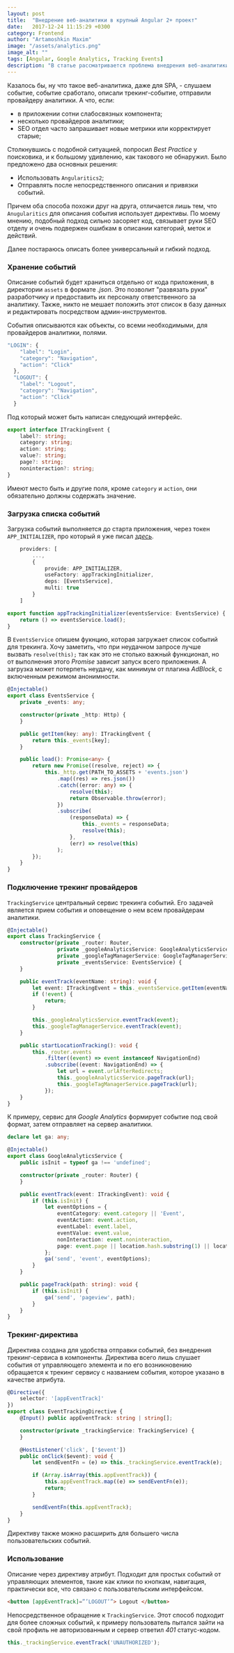 ```yaml
---
layout: post
title:  "Внедрение веб-аналитики в крупный Angular 2+ проект"
date:   2017-12-24 11:15:29 +0300
category: Frontend
author: "Artamoshkin Maxim"
image: "/assets/analytics.png"
image_alt: ""
tags: [Angular, Google Analytics, Tracking Events]
description: "В статье рассматривается проблема внедрения веб-аналитики в SPA приложения. Описывается простой способ для внедрения и сопровождения."
---
```


Казалось бы, ну что такое веб-аналитика, даже для SPA, - слушаем событие, событие сработало, описали трекинг-событие, отправили провайдеру аналитики. А что, если:
- в приложении сотни слабосвязных компонента;
- несколько провайдеров аналитики;
- SEO отдел часто запрашивает новые метрики или корректирует старые;
<!-- more -->


Столкнувшись с подобной ситуацией, попросил *Best Practice* у поисковика, и к большому удивлению, как такового не обнаружил. Было предложено два основных решения:
- Использовать ``Angularitics2``;
- Отправлять после непосредственного описания и привязки событий.  

Причем оба способа похожи друг на друга, отличается лишь тем, что ``Anugularitics`` для описания события использует директивы. По моему мнению, подобный подход сильно засоряет код, связывает руки SEO отделу и очень подвержен ошибкам в описании категорий, меток и действий.


Далее постараюсь описать более универсальный и гибкий подход.

### Хранение событий ###
Описание событий будет храниться отдельно от кода приложения, в директории ``assets`` в формате *.json*. Это позволит "развязать руки" разработчику и предоставить их персоналу ответственного за аналитику. Также, никто не мешает положить этот список в базу данных и редактировать посредством админ-инструментов.

События описываются как объекты, со всеми необходимыми, для провайдеров аналитики, полями.

```ts
"LOGIN": {
    "label": "Login",
    "category": "Navigation",
    "action": "Click"
  },
  "LOGOUT": {
    "label": "Logout",
    "category": "Navigation",
    "action": "Click"
  }
```

Под который может быть написан следующий интерфейс.

```ts
export interface ITrackingEvent {
    label?: string;
    category: string;
    action: string;
    value?: string;
    page?: string;
    noninteraction?: string;
}
```

Имеют место быть и другие поля, кроме ``category`` и ``action``, они обязательно должны содержать значение.

### Загрузка списка событий ###
Загрузка событий выполняется до старта приложения, через токен ``APP_INITIALIZER``, про который я уже писал *[здесь](https://blog.zverit.com/frontend/2017/06/17/app-initializer-bootstrap-service-method/ "Выполнение кода до старта приложения через APP_INITIALIZER")*. 

```ts
    providers: [
        ...,
        {
            provide: APP_INITIALIZER,
            useFactory: appTrackingInitializer,
            deps: [EventsService],
            multi: true
        }
    ]

export function appTrackingInitializer(eventsService: EventsService) {
    return () => eventsService.load();
}
```

В ``EventsService`` опишем фукнцию, которая загружает список событий для трекинга. Хочу заметить, что при неудачном запросе лучше вызвать ``resolve(this);`` так как это не столько важный функционал, но от выполнения этого *Promise* зависит запуск всего приложения. А загрузка может потерпеть неудачу, как минимум от плагина *AdBlock*, с включенным режимом анонимности. 

```ts
@Injectable()
export class EventsService {
    private _events: any;

    constructor(private _http: Http) {
    }

    public getItem(key: any): ITrackingEvent {
        return this._events[key];
    }

    public load(): Promise<any> {
        return new Promise((resolve, reject) => {
            this._http.get(PATH_TO_ASSETS + 'events.json')
                .map((res) => res.json())
                .catch((error: any) => {
                    resolve(this);
                    return Observable.throw(error);
                })
                .subscribe(
                    (responseData) => {
                        this._events = responseData;
                        resolve(this);
                    },
                    (err) => resolve(this)
                );
        });
    }
}
```

### Подключение трекинг провайдеров ###
``TrackingService`` центральный сервис трекинга событий. Его задачей является прием события и оповещение о нем всем провайдерам аналитики.

```ts
@Injectable()
export class TrackingService {
    constructor(private _router: Router,
                private _googleAnalyticsService: GoogleAnalyticsService,
                private _googleTagManagerService: GoogleTagManagerService,
                private _eventsService: EventsService) {
    }

    public eventTrack(eventName: string): void {
        let event: ITrackingEvent = this._eventsService.getItem(eventName);
        if (!event) {
            return;
        }

        this._googleAnalyticsService.eventTrack(event);
        this._googleTagManagerService.eventTrack(event);
    }

    public startLocationTracking(): void {
        this._router.events
            .filter((event) => event instanceof NavigationEnd)
            .subscribe((event: NavigationEnd) => {
                let url = event.urlAfterRedirects;
                this._googleAnalyticsService.pageTrack(url);
                this._googleTagManagerService.pageTrack(url);
            });
    }
}
```

К примеру, сервис для *Google Analytics* формирует событие под свой формат, затем отправляет на сервер аналитики. 

```ts
declare let ga: any;

@Injectable()
export class GoogleAnalyticsService {
    public isInit = typeof ga !== 'undefined';

    constructor(private _router: Router) {
    }

    public eventTrack(event: ITrackingEvent): void {
        if (this.isInit) {
            let eventOptions = {
                eventCategory: event.category || 'Event',
                eventAction: event.action,
                eventLabel: event.label,
                eventValue: event.value,
                nonInteraction: event.noninteraction,
                page: event.page || location.hash.substring(1) || location.pathname,
            };
            ga('send', 'event', eventOptions);
        }
    }

    public pageTrack(path: string): void {
        if (this.isInit) {
            ga('send', 'pageview', path);
        }
    }
}
```

### Трекинг-директива ###
Директива создана для удобства отправки событий, без внедрения трекинг-сервиса в компоненты. Директива всего лишь слушает события от управляющего элемента и по его возникновению обращается к трекинг сервису с названием события, которое указано в качестве атрибута.

```ts
@Directive({
    selector: '[appEventTrack]'
})
export class EventTrackingDirective {
    @Input() public appEventTrack: string | string[];

    constructor(private _trackingService: TrackingService) {
    }

    @HostListener('click', ['$event'])
    public onClick($event): void {
        let sendEventFn = (e) => this._trackingService.eventTrack(e);

        if (Array.isArray(this.appEventTrack)) {
            this.appEventTrack.map((e) => sendEventFn(e));
            return;
        }

        sendEventFn(this.appEventTrack);
    }
}
```

Директиву также можно расширить для большего числа пользовательских событий.

### Использование ###

Описание через директиву атрибут. Подходит для простых событий от управляющих элементов, такие как клики по кнопкам, навигация, практически все, что связано с пользовательским интерфейсом.

```html
<button [appEventTrack]=”’LOGOUT’”> Logout </button>
```


Непосредственное обращение к ``TrackingService``.  Этот способ подходит для более сложных событий, к примеру пользователь пытался зайти на свой профиль не авторизованным и сервер ответил *401* статус-кодом.

```ts
this._trackingService.eventTrack('UNAUTHORIZED');
```